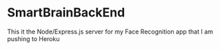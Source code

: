 # SmartBrainBackEnd
This it the Node/Express.js server for my Face Recognition app that I am pushing to Heroku
